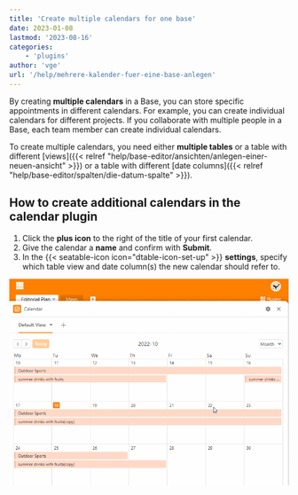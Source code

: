 ```yaml
---
title: 'Create multiple calendars for one base'
date: 2023-01-08
lastmod: '2023-08-16'
categories:
    - 'plugins'
author: 'vge'
url: '/help/mehrere-kalender-fuer-eine-base-anlegen'
---
```


By creating **multiple calendars** in a Base, you can store specific appointments in different calendars. For example, you can create individual calendars for different projects. If you collaborate with multiple people in a Base, each team member can create individual calendars.

To create multiple calendars, you need either **multiple tables** or a table with different [views]({{< relref "help/base-editor/ansichten/anlegen-einer-neuen-ansicht" >}}) or a table with different [date columns]({{< relref "help/base-editor/spalten/die-datum-spalte" >}}).

## How to create additional calendars in the calendar plugin

1. Click the **plus icon** to the right of the title of your first calendar.
2. Give the calendar a **name** and confirm with **Submit**.
3. In the {{< seatable-icon icon="dtable-icon-set-up" >}} **settings**, specify which table view and date column(s) the new calendar should refer to.

![Create multiple calendars for one Base](images/mehrere-Kalender-fuer-eine-Base.gif)
